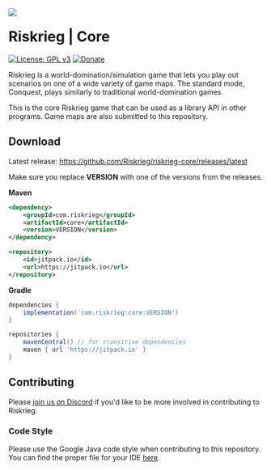<img src="https://user-images.githubusercontent.com/45483768/143955773-61ec00b4-47ca-4973-a013-35aaaf7f1f65.png" align="left"/>

# Riskrieg | Core

[![License: GPL v3](https://img.shields.io/badge/License-GPLv3-blue.svg)](https://www.gnu.org/licenses/gpl-3.0)
[![Donate](https://img.shields.io/badge/donate-PayPal-brightgreen.svg)](https://paypal.me/aaronjyoder)

Riskrieg is a world-domination/simulation game that lets you play out scenarios on one of a wide variety of game maps. The standard mode, Conquest, plays similarly to traditional
world-domination games.

This is the core Riskrieg game that can be used as a library API in other programs. Game maps are also submitted to this repository.

## Download

Latest release: https://github.com/Riskrieg/riskrieg-core/releases/latest

Make sure you replace **VERSION** with one of the versions from the releases.

**Maven**

```xml
<dependency>
    <groupId>com.riskrieg</groupId>
    <artifactId>core</artifactId>
    <version>VERSION</version>
</dependency>
```

```xml
<repository>
    <id>jitpack.io</id>
    <url>https://jitpack.io</url>
</repository>
```

**Gradle**

```gradle
dependencies {
    implementation('com.riskrieg:core:VERSION')
}

repositories {
    mavenCentral() // for transitive dependencies
    maven { url 'https://jitpack.io' }
}
```

## Contributing

Please [join us on Discord](https://discord.gg/weU8jYDbW4) if you'd like to be more involved in contributing to Riskrieg.

### Code Style

Please use the Google Java code style when contributing to this repository. You can find the proper file for your IDE [here](https://github.com/google/styleguide).
